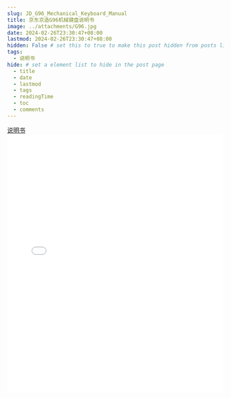 ```yaml
---
slug: JD_G96_Mechanical_Keyboard_Manual
title: 京东京造G96机械键盘说明书
image: ../attachments/G96.jpg 
date: 2024-02-26T23:30:47+08:00
lastmod: 2024-02-26T23:30:47+08:00
hidden: False # set this to true to make this post hidden from posts list. But the uri is still accessible.
tags:
  - 说明书
hide: # set a element list to hide in the post page
  - title
  - date
  - lastmod
  - tags
  - readingTime
  - toc
  - comments
---
```

[说明书](../attachments/JD_G96_Mechanical_Keyboard_Manual.pdf)
<embed src="/src/content/attachments/JD_G96_Mechanical_Keyboard_Manual.pdf" type="application/pdf" width="100%" height="600px" />